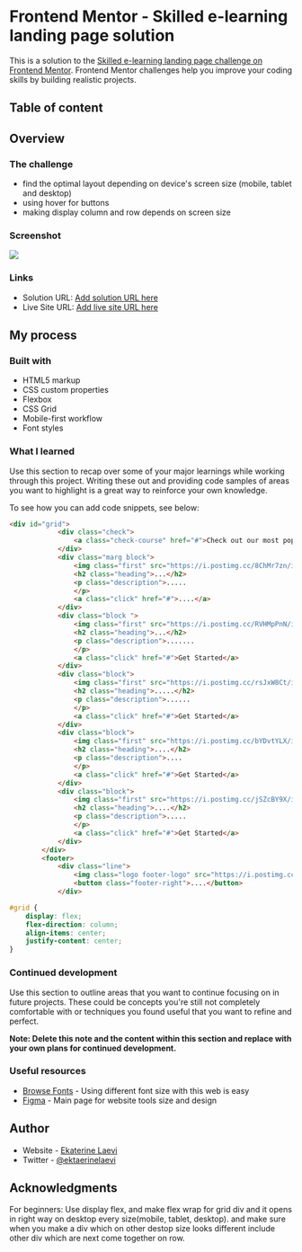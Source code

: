# Frontend Mentor - Skilled e-learning landing page solution

This is a solution to the [Skilled e-learning landing page challenge on Frontend Mentor](https://www.frontendmentor.io/challenges/skilled-elearning-landing-page-S1ObDrZ8q). Frontend Mentor challenges help you improve your coding skills by building realistic projects.

## Table of content

## Overview

### The challenge

- find the optimal layout depending on device's screen size (mobile, tablet and desktop)
- using hover for buttons
- making display column and row  depends on screen size

### Screenshot

![](./screenshot.jpg)



### Links

- Solution URL: [Add solution URL here](https://your-solution-url.com)
- Live Site URL: [Add live site URL here](https://your-live-site-url.com)

## My process

### Built with

- HTML5 markup
- CSS custom properties
- Flexbox
- CSS Grid
- Mobile-first workflow
- Font styles


### What I learned

Use this section to recap over some of your major learnings while working through this project. Writing these out and providing code samples of areas you want to highlight is a great way to reinforce your own knowledge.

To see how you can add code snippets, see below:

```html
<div id="grid">
            <div class="check">
                <a class="check-course" href="#">Check out our most popular courses!</a>
            </div>
            <div class="marg block">
                <img class="first" src="https://i.postimg.cc/8ChMr7zn/icon-animation.png">
                <h2 class="heading">...</h2>
                <p class="description">.....
                </p>
                <a class="click" href="#">....</a>
            </div>
            <div class="block ">
                <img class="first" src="https://i.postimg.cc/RVHMpPnN/icon-design.png">
                <h2 class="heading">...</h2>
                <p class="description">.......
                </p>
                <a class="click" href="#">Get Started</a>
            </div>
            <div class="block">
                <img class="first" src="https://i.postimg.cc/rsJxW8Ct/icon-photography.png">
                <h2 class="heading">.....</h2>
                <p class="description">......
                </p>
                <a class="click" href="#">Get Started</a>
            </div>
            <div class="block">
                <img class="first" src="https://i.postimg.cc/bYDvtYLX/icon-crypto.png">
                <h2 class="heading">....</h2>
                <p class="description">....
                </p>
                <a class="click" href="#">Get Started</a>
            </div>
            <div class="block">
                <img class="first" src="https://i.postimg.cc/jSZcBY9X/icon-business.png">
                <h2 class="heading">....</h2>
                <p class="description">.....
                </p>
                <a class="click" href="#">Get Started</a>
            </div>
        </div>
        <footer>
            <div class="line">
                <img class="logo footer-logo" src="https://i.postimg.cc/GpZbPVcL/logo-light.png">
                <button class="footer-right">....</button>
            </div>
```
```css
#grid {
    display: flex;
    flex-direction: column;
    align-items: center;
    justify-content: center;
}
```

### Continued development

Use this section to outline areas that you want to continue focusing on in future projects. These could be concepts you're still not completely comfortable with or techniques you found useful that you want to refine and perfect.

**Note: Delete this note and the content within this section and replace with your own plans for continued development.**

### Useful resources

- [Browse Fonts](fonts.google.com) - Using different font size with this web is easy
- [Figma](figma.com) - Main page for website tools size and design


## Author

- Website - [Ekaterine Laevi](no-web)
- Twitter - [@ektaerinelaevi](https://www.twitter.com/ekaterinelaevi)


## Acknowledgments

For beginners: Use display flex, and make flex wrap for grid div and it opens in right way on desktop every size(mobile, tablet, desktop).
and make sure when you make a div which on other destop size looks different include other div which are next come together on row.

